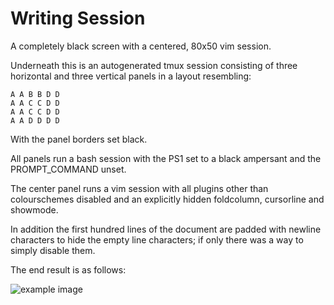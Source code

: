 # Writing Session

A completely black screen with a centered, 80x50 vim session.

Underneath this is an autogenerated tmux session consisting of three
horizontal and three vertical panels in a layout resembling:

    A A B B D D
    A A C C D D
    A A C C D D
    A A D D D D

With the panel borders set black.

All panels run a bash session with the PS1 set to a black ampersant and the
PROMPT\_COMMAND unset.

The center panel runs a vim session with all plugins other than colourschemes
disabled and an explicitly hidden foldcolumn, cursorline and showmode.

In addition the first hundred lines of the document are padded with newline
characters to hide the empty line characters; if only there was a way to
simply disable them.

The end result is as follows:

![example image](https://raw.github.com/jbnicolai/writing-session/master/example.png)

